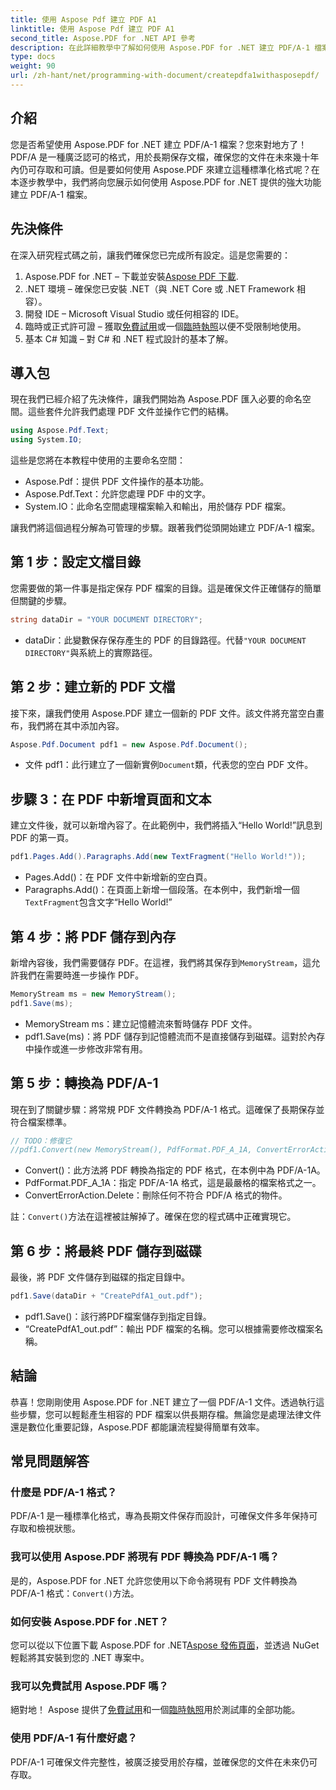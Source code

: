 ```yaml
---
title: 使用 Aspose Pdf 建立 PDF A1
linktitle: 使用 Aspose Pdf 建立 PDF A1
second_title: Aspose.PDF for .NET API 參考
description: 在此詳細教學中了解如何使用 Aspose.PDF for .NET 建立 PDF/A-1 檔案。帶有程式碼範例和解釋的分步指南。
type: docs
weight: 90
url: /zh-hant/net/programming-with-document/createpdfa1withasposepdf/
---
```

## 介紹

您是否希望使用 Aspose.PDF for .NET 建立 PDF/A-1 檔案？您來對地方了！ PDF/A 是一種廣泛認可的格式，用於長期保存文檔，確保您的文件在未來幾十年內仍可存取和可讀。但是要如何使用 Aspose.PDF 來建立這種標準化格式呢？在本逐步教學中，我們將向您展示如何使用 Aspose.PDF for .NET 提供的強大功能建立 PDF/A-1 檔案。

## 先決條件

在深入研究程式碼之前，讓我們確保您已完成所有設定。這是您需要的：

1.  Aspose.PDF for .NET – 下載並安裝[Aspose PDF 下載](https://releases.aspose.com/pdf/net/).
2. .NET 環境 – 確保您已安裝 .NET（與 .NET Core 或 .NET Framework 相容）。
3. 開發 IDE – Microsoft Visual Studio 或任何相容的 IDE。
4. 臨時或正式許可證 – 獲取[免費試用](https://releases.aspose.com/)或一個[臨時執照](https://purchase.aspose.com/temporary-license/)以便不受限制地使用。
5. 基本 C# 知識 – 對 C# 和 .NET 程式設計的基本了解。

## 導入包

現在我們已經介紹了先決條件，讓我們開始為 Aspose.PDF 匯入必要的命名空間。這些套件允許我們處理 PDF 文件並操作它們的結構。

```csharp
using Aspose.Pdf.Text;
using System.IO;
```

這些是您將在本教程中使用的主要命名空間：
- Aspose.Pdf：提供 PDF 文件操作的基本功能。
- Aspose.Pdf.Text：允許您處理 PDF 中的文字。
- System.IO：此命名空間處理檔案輸入和輸出，用於儲存 PDF 檔案。

讓我們將這個過程分解為可管理的步驟。跟著我們從頭開始建立 PDF/A-1 檔案。

## 第 1 步：設定文檔目錄

您需要做的第一件事是指定保存 PDF 檔案的目錄。這是確保文件正確儲存的簡單但關鍵的步驟。

```csharp
string dataDir = "YOUR DOCUMENT DIRECTORY";
```

- dataDir：此變數保存保存產生的 PDF 的目錄路徑。代替`"YOUR DOCUMENT DIRECTORY"`與系統上的實際路徑。

## 第 2 步：建立新的 PDF 文檔

接下來，讓我們使用 Aspose.PDF 建立一個新的 PDF 文件。該文件將充當空白畫布，我們將在其中添加內容。

```csharp
Aspose.Pdf.Document pdf1 = new Aspose.Pdf.Document();
```

- 文件 pdf1：此行建立了一個新實例`Document`類，代表您的空白 PDF 文件。

## 步驟 3：在 PDF 中新增頁面和文本

建立文件後，就可以新增內容了。在此範例中，我們將插入“Hello World!”訊息到 PDF 的第一頁。

```csharp
pdf1.Pages.Add().Paragraphs.Add(new TextFragment("Hello World!"));
```

- Pages.Add()：在 PDF 文件中新增新的空白頁。
-  Paragraphs.Add()：在頁面上新增一個段落。在本例中，我們新增一個`TextFragment`包含文字“Hello World!”

## 第 4 步：將 PDF 儲存到內存

新增內容後，我們需要儲存 PDF。在這裡，我們將其保存到`MemoryStream`，這允許我們在需要時進一步操作 PDF。

```csharp
MemoryStream ms = new MemoryStream();
pdf1.Save(ms);
```

- MemoryStream ms：建立記憶體流來暫時儲存 PDF 文件。
- pdf1.Save(ms)：將 PDF 儲存到記憶體流而不是直接儲存到磁碟。這對於內存中操作或進一步修改非常有用。

## 第 5 步：轉換為 PDF/A-1

現在到了關鍵步驟：將常規 PDF 文件轉換為 PDF/A-1 格式。這確保了長期保存並符合檔案標準。

```csharp
// TODO：修復它
//pdf1.Convert(new MemoryStream(), PdfFormat.PDF_A_1A, ConvertErrorAction.Delete);
```

- Convert()：此方法將 PDF 轉換為指定的 PDF 格式，在本例中為 PDF/A-1A。
- PdfFormat.PDF_A_1A：指定 PDF/A-1A 格式，這是最嚴格的檔案格式之一。
- ConvertErrorAction.Delete：刪除任何不符合 PDF/A 格式的物件。

註：`Convert()`方法在這裡被註解掉了。確保在您的程式碼中正確實現它。

## 第 6 步：將最終 PDF 儲存到磁碟

最後，將 PDF 文件儲存到磁碟的指定目錄中。

```csharp
pdf1.Save(dataDir + "CreatePdfA1_out.pdf");
```

- pdf1.Save()：該行將PDF檔案儲存到指定目錄。
- “CreatePdfA1_out.pdf”：輸出 PDF 檔案的名稱。您可以根據需要修改檔案名稱。

## 結論

恭喜！您剛剛使用 Aspose.PDF for .NET 建立了一個 PDF/A-1 文件。透過執行這些步驟，您可以輕鬆產生相容的 PDF 檔案以供長期存檔。無論您是處理法律文件還是數位化重要記錄，Aspose.PDF 都能讓流程變得簡單有效率。

## 常見問題解答

### 什麼是 PDF/A-1 格式？  
PDF/A-1 是一種標準化格式，專為長期文件保存而設計，可確保文件多年保持可存取和檢視狀態。

### 我可以使用 Aspose.PDF 將現有 PDF 轉換為 PDF/A-1 嗎？  
是的，Aspose.PDF for .NET 允許您使用以下命令將現有 PDF 文件轉換為 PDF/A-1 格式：`Convert()`方法。

### 如何安裝 Aspose.PDF for .NET？  
您可以從以下位置下載 Aspose.PDF for .NET[Aspose 發佈頁面](https://releases.aspose.com/pdf/net/)，並透過 NuGet 輕鬆將其安裝到您的 .NET 專案中。

### 我可以免費試用 Aspose.PDF 嗎？  
絕對地！ Aspose 提供了[免費試用](https://releases.aspose.com/)和一個[臨時執照](https://purchase.aspose.com/temporary-license/)用於測試庫的全部功能。

### 使用 PDF/A-1 有什麼好處？  
PDF/A-1 可確保文件完整性，被廣泛接受用於存檔，並確保您的文件在未來仍可存取。